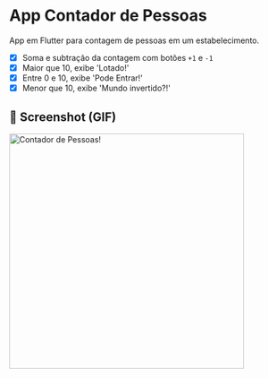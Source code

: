 # App Contador de Pessoas

App em Flutter para contagem de pessoas em um estabelecimento.

- [x] Soma e subtração da contagem com botões `+1` e `-1`
- [x] Maior que 10, exibe 'Lotado!'
- [x] Entre 0 e 10, exibe 'Pode Entrar!'
- [x] Menor que 10, exibe 'Mundo invertido?!'

## 📱 Screenshot (GIF)
<img src=".github/demo.gif" alt="Contador de Pessoas!" height="420px" />
